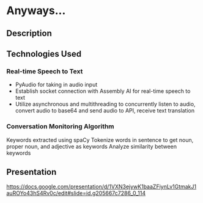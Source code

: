 # Anyways...

## Description

## Technologies Used

### Real-time Speech to Text
- PyAudio for taking in audio input
- Establish socket connection with Assembly AI for real-time speech to text
- Utilize asynchronous and multithreading to concurrently listen to audio, convert audio to base64 and send audio to API, receive text translation

### Conversation Monitoring Algorithm
Keywords extracted using spaCy
Tokenize words in sentence to get noun, proper noun, and adjective as keywords
Analyze similarity between keywords


## Presentation
https://docs.google.com/presentation/d/1VXN3ejywK1baaZFiynLv1GtmakJ1auROYo43hS4Rv0c/edit#slide=id.g205667c7286_0_114
